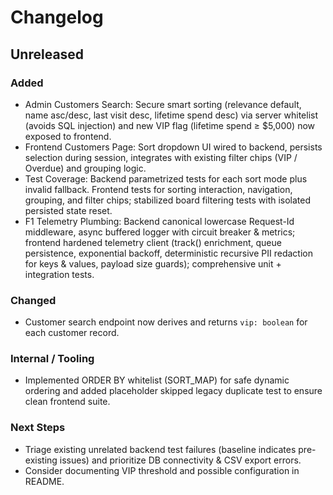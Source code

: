 # Changelog

## Unreleased

### Added

- Admin Customers Search: Secure smart sorting (relevance default, name asc/desc, last visit desc, lifetime spend desc) via server whitelist (avoids SQL injection) and new VIP flag (lifetime spend ≥ $5,000) now exposed to frontend.
- Frontend Customers Page: Sort dropdown UI wired to backend, persists selection during session, integrates with existing filter chips (VIP / Overdue) and grouping logic.
- Test Coverage: Backend parametrized tests for each sort mode plus invalid fallback. Frontend tests for sorting interaction, navigation, grouping, and filter chips; stabilized board filtering tests with isolated persisted state reset.
- F1 Telemetry Plumbing: Backend canonical lowercase Request-Id middleware, async buffered logger with circuit breaker & metrics; frontend hardened telemetry client (track() enrichment, queue persistence, exponential backoff, deterministic recursive PII redaction for keys & values, payload size guards); comprehensive unit + integration tests.

### Changed

- Customer search endpoint now derives and returns `vip: boolean` for each customer record.

### Internal / Tooling

- Implemented ORDER BY whitelist (SORT_MAP) for safe dynamic ordering and added placeholder skipped legacy duplicate test to ensure clean frontend suite.

### Next Steps

- Triage existing unrelated backend test failures (baseline indicates pre-existing issues) and prioritize DB connectivity & CSV export errors.
- Consider documenting VIP threshold and possible configuration in README.
